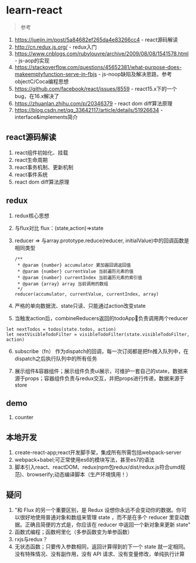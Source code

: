 # learn-react
> 参考
1. https://juejin.im/post/5a84682ef265da4e83266cc4 - react源码解读
2. http://cn.redux.js.org/ - redux入门
3. https://www.cnblogs.com/rubylouvre/archive/2009/08/08/1541578.html - js-aop的实现
4. https://stackoverflow.com/questions/45652381/what-purpose-does-makeemptyfunction-serve-in-fbjs - js-noop缺陷及解决思路，参考objectC/Coca编程思想
5. https://github.com/facebook/react/issues/8559 - react15.x下的一个bug，在16.x解决了
6. https://zhuanlan.zhihu.com/p/20346379 - react dom diff算法原理
7. https://blog.csdn.net/qq_33642117/article/details/51926634 - interface&implements简介

## react源码解读
1. react组件初始化、挂载
2. react生命周期
3. react事务机制、更新机制
4. react事件系统
5. react dom diff算法原理

## redux
1. redux核心思想

2. 与flux对比
flux：(state,action)=>state

3. reducer => 与array.prototype.reduce(reducer, initialValue)中的回调函数是相同类型
    ```
    /**
     * @param {number} accumulator 累加器回调返回值
     * @param {number} currentValue 当前遍历元素的值
     * @param {number} currentIndex 当前遍历元素的索引值
     * @param {array} array 当前调用的数组
     */
    reducer(accumulator, currentValue, currentIndex, array)

    ```
4. 严格的单向数据流、state只读、只能通过action改变state

5. 当触发action后，combineReducers返回的todoApp负责调用两个reducer
```
let nextTodos = todos(state.todos, action)
let nextVisibleTodoFilter = visibleTodoFilter(state.visibleTodoFilter, action)
```

6. subscribe（fn） 作为dispatch的回调，每一次订阅都是把fn推入队列中，在dispatch之后执行队列中的所有任务

7. 展示组件&容器组件；展示组件负责ui展示，可维护一套自己的state，数据来源于props；容器组件负责与redux交互，并把props进行传递，数据来源于store

## demo
1. counter

## 本地开发
1. create-react-app;react开发脚手架，集成所有所需包括webpack-server
2. webpack+babel;可正常使用es6的模块写法，甚至es7的语法
3. 脚本引入react、reactDOM、redux(npm包redux/dist/redux.js符合umd规范)、browserify;动态编译脚本（生产环境慎用！）

## 疑问
1. "和 Flux 的另一个重要区别，是 Redux 设想你永远不会变动你的数据。你可以很好地使用普通对象和数组来管理 state ，而不是在多个 reducer 里变动数据。正确且简便的方式是，你应该在 reducer 中返回一个新对象来更新 state"
2. 函数式编程；函数柯里化（多参函数变为单参函数）
3. rxjs与redux？
4. 无状态函数；只要传入参数相同，返回计算得到的下一个 state 就一定相同。没有特殊情况、没有副作用，没有 API 请求、没有变量修改，单纯执行计算
